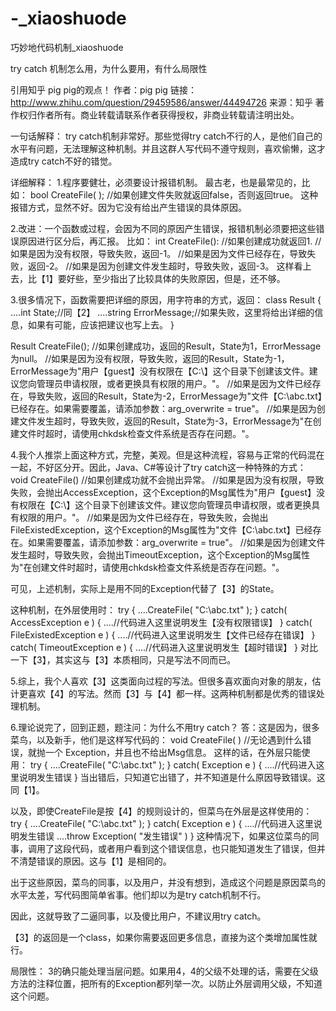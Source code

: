 # -_xiaoshuode
巧妙地代码机制_xiaoshuode

try catch 机制怎么用，为什么要用，有什么局限性

引用知乎 pig pig的观点！
作者：pig pig
链接：http://www.zhihu.com/question/29459586/answer/44494726
来源：知乎
著作权归作者所有。商业转载请联系作者获得授权，非商业转载请注明出处。

一句话解释：
try catch机制非常好。那些觉得try catch不行的人，是他们自己的水平有问题，无法理解这种机制。并且这群人写代码不遵守规则，喜欢偷懒，这才造成try catch不好的错觉。

详细解释：
1.程序要健壮，必须要设计报错机制。
最古老，也是最常见的，比如：
bool CreateFile( );
//如果创建文件失败就返回false，否则返回true。
这种报错方式，显然不好。因为它没有给出产生错误的具体原因。

2.改进：一个函数或过程，会因为不同的原因产生错误，报错机制必须要把这些错误原因进行区分后，再汇报。
比如：
int CreateFile():
//如果创建成功就返回1.
//如果是因为没有权限，导致失败，返回-1。
//如果是因为文件已经存在，导致失败，返回-2。
//如果是因为创建文件发生超时，导致失败，返回-3。
这样看上去，比【1】要好些，至少指出了比较具体的失败原因，但是，还不够。

3.很多情况下，函数需要把详细的原因，用字符串的方式，返回：
class Result
{
....int State;//同【2】
....string ErrorMessage;//如果失败，这里将给出详细的信息，如果有可能，应该把建议也写上去。
}

Result CreateFile();
//如果创建成功，返回的Result，State为1，ErrorMessage为null。
//如果是因为没有权限，导致失败，返回的Result，State为-1，ErrorMessage为"用户【guest】没有权限在【C:\】这个目录下创建该文件。建议您向管理员申请权限，或者更换具有权限的用户。"。
//如果是因为文件已经存在，导致失败，返回的Result，State为-2，ErrorMessage为"文件【C:\abc.txt】已经存在。如果需要覆盖，请添加参数：arg_overwrite = true"。
//如果是因为创建文件发生超时，导致失败，返回的Result，State为-3，ErrorMessage为"在创建文件时超时，请使用chkdsk检查文件系统是否存在问题。"。

4.我个人推崇上面这种方式，完整，美观。但是这种流程，容易与正常的代码混在一起，不好区分开。因此，Java、C#等设计了try catch这一种特殊的方式：
void CreateFile()
//如果创建成功就不会抛出异常。
//如果是因为没有权限，导致失败，会抛出AccessException，这个Exception的Msg属性为"用户【guest】没有权限在【C:\】这个目录下创建该文件。建议您向管理员申请权限，或者更换具有权限的用户。"。
//如果是因为文件已经存在，导致失败，会抛出FileExistedException，这个Exception的Msg属性为"文件【C:\abc.txt】已经存在。如果需要覆盖，请添加参数：arg_overwrite = true"。
//如果是因为创建文件发生超时，导致失败，会抛出TimeoutException，这个Exception的Msg属性为"在创建文件时超时，请使用chkdsk检查文件系统是否存在问题。"。

可见，上述机制，实际上是用不同的Exception代替了【3】的State。

这种机制，在外层使用时：
try
{
....CreateFile( "C:\abc.txt" );
}
catch( AccessException e )
{
....//代码进入这里说明发生【没有权限错误】
}
catch( FileExistedException e )
{
....//代码进入这里说明发生【文件已经存在错误】
}
catch( TimeoutException e )
{
....//代码进入这里说明发生【超时错误】
}
对比一下【3】，其实这与【3】本质相同，只是写法不同而已。

5.综上，我个人喜欢【3】这类面向过程的写法。但很多喜欢面向对象的朋友，估计更喜欢【4】的写法。然而【3】与【4】都一样。这两种机制都是优秀的错误处理机制。

6.理论说完了，回到正题，题注问：为什么不用try catch？
答：这是因为，很多菜鸟，以及新手，他们是这样写代码的：
void CreateFile( )
//无论遇到什么错误，就抛一个 Exception，并且也不给出Msg信息。
这样的话，在外层只能使用：
try
{
....CreateFile( "C:\abc.txt" );
}
catch( Exception e )
{
....//代码进入这里说明发生错误
}
当出错后，只知道它出错了，并不知道是什么原因导致错误。这同【1】。

以及，即使CreateFile是按【4】的规则设计的，但菜鸟在外层是这样使用的：
try
{
....CreateFile( "C:\abc.txt" );
}
catch( Exception e )
{
....//代码进入这里说明发生错误
....throw Exception( "发生错误" )
}
这种情况下，如果这位菜鸟的同事，调用了这段代码，或者用户看到这个错误信息，也只能知道发生了错误，但并不清楚错误的原因。这与【1】是相同的。

出于这些原因，菜鸟的同事，以及用户，并没有想到，造成这个问题是原因菜鸟的水平太差，写代码图简单省事。他们却以为是try catch机制不行。

因此，这就导致了二逼同事，以及傻比用户，不建议用try catch。

【3】的返回是一个class，如果你需要返回更多信息，直接为这个类增加属性就行。

局限性：
3的确只能处理当层问题。如果用4，4的父级不处理的话，需要在父级方法的注释位置，把所有的Exception都列举一次。以防止外层调用父级，不知道这个问题。


